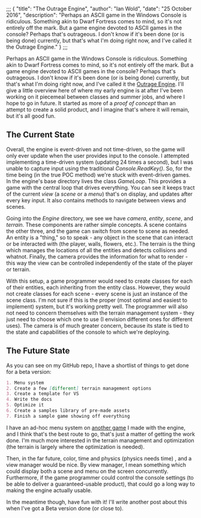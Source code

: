;;;
{
	"title": "The Outrage Engine",
	"author": "Ian Wold",
	"date": "25 October 2016",
	"description": "Perhaps an ASCII game in the Windows Console is ridiculous. Something akin to Dwarf Fortress comes to mind, so it's not entirely off the mark. But a game engine devoted to ASCII games in the console? Perhaps that's outrageous. I don't know if it's been done (or is being done) currently, but that's what I'm doing right now, and I've called it the Outrage Engine."
}
;;;

Perhaps an ASCII game in the Windows Console is ridiculous. Something akin to Dwarf Fortress comes to mind, so it's not entirely off the mark. But a game engine devoted to ASCII games in the console? Perhaps that's outrageous. I don't know if it's been done (or is being done) currently, but that's what I'm doing right now, and I've called it the [Outrage Engine](https://github.com/IanWold/OutrageEngine). I'll give a little overview here of where my early engine is at after I've been working on it piecemeal between classes and summer jobs, and where I hope to go in future. It started as more of a *proof of concept* than an attempt to create a solid product, and I imagine that's where it will remain, but it's all good fun.

## The Current State

Overall, the engine is event-driven and not time-driven, so  the game will only ever update when the user provides input to the console. I attempted implementing a time-driven system (updating 24 times a second), but I was unable to capture input using the traditional *Console.ReadKey()*. So, for the time being (in the true POC method) we're stuck with event-driven games. In the engine's base directory lives the class *GameLoop*. This provides a game with the central loop that drives everything. You can see it keeps tract of the current *view* (a *scene* or a *menu*) that's on display, and updates after every key input. It also contains methods to navigate between views and scenes.

Going into the *Engine* directory, we see we have *camera*, *entity*, *scene*, and *terrain*. These components are rather simple concepts. A scene contains the other three, and the game can switch from scene to scene as needed. An entity is a "thing," so to speak - any object in the scene that can interact or be interacted with (the player, walls, flowers, etc.). The terrain is the thing which manages the locations of all the entities and detects collisions and whatnot. Finally, the camera provides the information for what to render - this way the view can be controlled independently of the state of the player or terrain.

With this setup, a game programmer would need to create classes for each of their entities, each inheriting from the entity class. However, they would not create classes for each scene - every scene is just an instance of the scene class. I'm not sure if this is the proper (most optimal and easiest to implement) system, but it's working pretty well. The programmer will also not need to concern themselves with the terrain management system - they just need to choose which one to use (I envision different ones for different uses). The camera is of much greater concern, because its state is tied to the state and capabilities of the console to which we're deploying.

## The Future State

As you can see on my GitHub repo, I have a shortlist of things to get done for a beta version:

```md
1. Menu system
2. Create a few [different] terrain management options
3. Create a template for VS
4. Write the docs
5. Optimize it
6. Create a samples library of pre-made assets
7. Finish a sample game showing off everything
```

I have an ad-hoc menu system on [another game](https://github.com/IanWold/ConsoleMazeWoot) I made with the engine, and I think that's the best route to go, that's just a matter of getting the work done. I'm much more interested in the terrain management and optimization (the terrain is largely where the optimization is needed).

Then, in the far future, color, time and physics (physics needs time) , and a view manager would be nice. By view manager, I mean something which could display both a scene and menu on the screen concurrently. Furthermore, if the game programmer could control the console settings (to be able to deliver a guaranteed-usable product), that could go a long way to making the engine actually usable.

In the meantime though, have fun with it! I'll write another post about this when I've got a Beta version done (or close to).